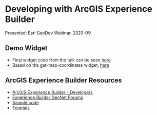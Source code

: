 # Developing with ArcGIS Experience Builder

Presented: Esri GeoDev Webinar, 2020-09

## Demo Widget

* Final widget code from the talk can be seen [here](tbd)
* Based on the get-map-coordinates widget, [here](https://github.com/Esri/arcgis-experience-builder-sdk-resources/tree/master/samples/widgets/get-map-coordinates)

## ArcGIS Experience Builder Resources

* [ArcGIS Experience Builder - Developers](https://developers.arcgis.com/experience-builder/)
* [Experience Builder GeoNet Forums](https://community.esri.com/community/arcgis-experience-builder)
* [Sample code](https://github.com/Esri/arcgis-experience-builder-sdk-resources)
* [Tutorials](https://developers.arcgis.com/labs/?product=experience-builder&topic=any)

